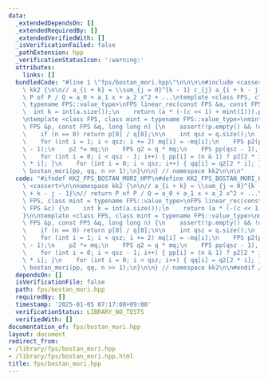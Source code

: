 ```yaml
---
data:
  _extendedDependsOn: []
  _extendedRequiredBy: []
  _extendedVerifiedWith: []
  _isVerificationFailed: false
  _pathExtension: hpp
  _verificationStatusIcon: ':warning:'
  attributes:
    links: []
  bundledCode: "#line 1 \"fps/bostan_mori.hpp\"\n\n\n\n#include <cassert>\n\nnamespace\
    \ kk2 {\n\n// a_{i + k} = \\sum_{j = 0}^{k - 1} c_{j} a_{i + k - j - 1}\n// return\
    \ P of P / Q = a_0 + a_1 x + a_2 x^2 + ...\ntemplate <class FPS, class mint =\
    \ typename FPS::value_type>\nFPS linear_rec(const FPS &a, const FPS &c) {\n  \
    \  int k = int(a.size());\n    return (a * (-(c << 1) + mint(1))).pre(k);\n}\n\
    \ntemplate <class FPS, class mint = typename FPS::value_type>\nmint bostan_mori(const\
    \ FPS &p, const FPS &q, long long n) {\n    assert(!p.empty() && !q.empty());\n\
    \    if (n == 0) return p[0] / q[0];\n\n    int qsz = q.size();\n    FPS mq(q);\n\
    \    for (int i = 1; i < qsz; i += 2) mq[i] = -mq[i];\n    FPS p2(p);\n    p2.resize(qsz\
    \ - 1);\n    p2 *= mq;\n    FPS q2 = q * mq;\n    FPS pp(qsz - 1), qq(qsz);\n\
    \    for (int i = 0; i < qsz - 1; i++) { pp[i] = (n & 1) ? p2[2 * i + 1] : p2[2\
    \ * i]; }\n    for (int i = 0; i < qsz; i++) { qq[i] = q2[2 * i]; }\n    return\
    \ bostan_mori(pp, qq, n >> 1);\n}\n\n} // namespace kk2\n\n\n"
  code: "#ifndef KK2_FPS_BOSTAN_MORI_HPP\n#define KK2_FPS_BOSTAN_MORI_HPP 1\n\n#include\
    \ <cassert>\n\nnamespace kk2 {\n\n// a_{i + k} = \\sum_{j = 0}^{k - 1} c_{j} a_{i\
    \ + k - j - 1}\n// return P of P / Q = a_0 + a_1 x + a_2 x^2 + ...\ntemplate <class\
    \ FPS, class mint = typename FPS::value_type>\nFPS linear_rec(const FPS &a, const\
    \ FPS &c) {\n    int k = int(a.size());\n    return (a * (-(c << 1) + mint(1))).pre(k);\n\
    }\n\ntemplate <class FPS, class mint = typename FPS::value_type>\nmint bostan_mori(const\
    \ FPS &p, const FPS &q, long long n) {\n    assert(!p.empty() && !q.empty());\n\
    \    if (n == 0) return p[0] / q[0];\n\n    int qsz = q.size();\n    FPS mq(q);\n\
    \    for (int i = 1; i < qsz; i += 2) mq[i] = -mq[i];\n    FPS p2(p);\n    p2.resize(qsz\
    \ - 1);\n    p2 *= mq;\n    FPS q2 = q * mq;\n    FPS pp(qsz - 1), qq(qsz);\n\
    \    for (int i = 0; i < qsz - 1; i++) { pp[i] = (n & 1) ? p2[2 * i + 1] : p2[2\
    \ * i]; }\n    for (int i = 0; i < qsz; i++) { qq[i] = q2[2 * i]; }\n    return\
    \ bostan_mori(pp, qq, n >> 1);\n}\n\n} // namespace kk2\n\n#endif // KK2_FPS_BOSTAN_MORI_HPP\n"
  dependsOn: []
  isVerificationFile: false
  path: fps/bostan_mori.hpp
  requiredBy: []
  timestamp: '2025-01-05 07:17:08+09:00'
  verificationStatus: LIBRARY_NO_TESTS
  verifiedWith: []
documentation_of: fps/bostan_mori.hpp
layout: document
redirect_from:
- /library/fps/bostan_mori.hpp
- /library/fps/bostan_mori.hpp.html
title: fps/bostan_mori.hpp
---
```

